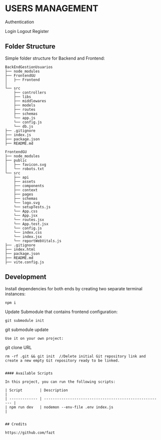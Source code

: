 # USERS MANAGEMENT

Authentication

Login
Logout
Register

## Folder Structure

Simple folder structure for Backend and Frontend:
```
BackEndGestionUsuarios
├── node_modules
├── FrontendGU
│   ├── Frontend
│   
└── src
    ├── controllers
    ├── libs
    ├── middlewares
    ├── models
    ├── routes
    ├── schemas    
    └── app.js
    └── config.js
    └── db.js
├── .gitignore
├── index.js
├── package.json
├── README.md

```
```
FrontendGU
├── node_modules
├── public
│   ├── favicon.svg
│   └── robots.txt
└── src
    ├── api
    ├── assets
    ├── components
    ├── context
    ├── pages
    ├── schemas
    └── logo.svg
    └── setupTests.js
    └── App.css
    └── App.jsx
    └── routes.jsx
    └── App.test.jsx
    └── config.js
    └── index.css
    └── index.jsx
    └── reportWebVitals.js
├── .gitignore
├── index.html
├── package.json
├── README.md
├── vite.config.js
```

## Development

Install dependencies for both ends by creating two separate terminal instances:

```
npm i
```
Update Submodule that contains frontend configuration:
```
git submodule init
```
git submodule update
```
Use it on your own project:
```
git clone URL
```
rm -rf .git && git init  //Delete initial Git repository link and create a new empty Git repository ready to be linked.


#### Available Scripts

In this project, you can run the following scripts:

| Script        | Description                                             |
| ------------- | ------------------------------------------------------- |
| npm run dev   | nodemon --env-file .env index.js                        |


## Credits

https://github.com/fazt


